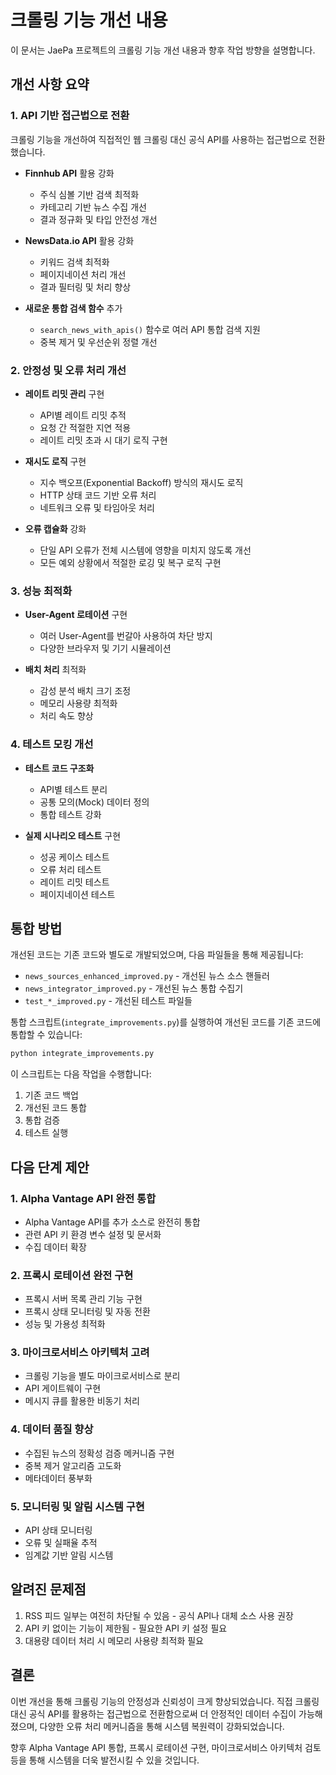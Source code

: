 # 크롤링 기능 개선 내용

이 문서는 JaePa 프로젝트의 크롤링 기능 개선 내용과 향후 작업 방향을 설명합니다.

## 개선 사항 요약

### 1. API 기반 접근법으로 전환

크롤링 기능을 개선하여 직접적인 웹 크롤링 대신 공식 API를 사용하는 접근법으로 전환했습니다.

- **Finnhub API** 활용 강화
  - 주식 심볼 기반 검색 최적화
  - 카테고리 기반 뉴스 수집 개선
  - 결과 정규화 및 타입 안전성 개선

- **NewsData.io API** 활용 강화
  - 키워드 검색 최적화
  - 페이지네이션 처리 개선
  - 결과 필터링 및 처리 향상

- **새로운 통합 검색 함수** 추가
  - `search_news_with_apis()` 함수로 여러 API 통합 검색 지원
  - 중복 제거 및 우선순위 정렬 개선

### 2. 안정성 및 오류 처리 개선

- **레이트 리밋 관리** 구현
  - API별 레이트 리밋 추적
  - 요청 간 적절한 지연 적용
  - 레이트 리밋 초과 시 대기 로직 구현

- **재시도 로직** 구현
  - 지수 백오프(Exponential Backoff) 방식의 재시도 로직
  - HTTP 상태 코드 기반 오류 처리
  - 네트워크 오류 및 타임아웃 처리

- **오류 캡슐화** 강화
  - 단일 API 오류가 전체 시스템에 영향을 미치지 않도록 개선
  - 모든 예외 상황에서 적절한 로깅 및 복구 로직 구현

### 3. 성능 최적화

- **User-Agent 로테이션** 구현
  - 여러 User-Agent를 번갈아 사용하여 차단 방지
  - 다양한 브라우저 및 기기 시뮬레이션

- **배치 처리** 최적화
  - 감성 분석 배치 크기 조정
  - 메모리 사용량 최적화
  - 처리 속도 향상

### 4. 테스트 모킹 개선

- **테스트 코드 구조화**
  - API별 테스트 분리
  - 공통 모의(Mock) 데이터 정의
  - 통합 테스트 강화

- **실제 시나리오 테스트** 구현
  - 성공 케이스 테스트
  - 오류 처리 테스트
  - 레이트 리밋 테스트
  - 페이지네이션 테스트

## 통합 방법

개선된 코드는 기존 코드와 별도로 개발되었으며, 다음 파일들을 통해 제공됩니다:

- `news_sources_enhanced_improved.py` - 개선된 뉴스 소스 핸들러
- `news_integrator_improved.py` - 개선된 뉴스 통합 수집기
- `test_*_improved.py` - 개선된 테스트 파일들

통합 스크립트(`integrate_improvements.py`)를 실행하여 개선된 코드를 기존 코드에 통합할 수 있습니다:

```bash
python integrate_improvements.py
```

이 스크립트는 다음 작업을 수행합니다:
1. 기존 코드 백업
2. 개선된 코드 통합
3. 통합 검증
4. 테스트 실행

## 다음 단계 제안

### 1. Alpha Vantage API 완전 통합

- Alpha Vantage API를 추가 소스로 완전히 통합
- 관련 API 키 환경 변수 설정 및 문서화
- 수집 데이터 확장

### 2. 프록시 로테이션 완전 구현

- 프록시 서버 목록 관리 기능 구현
- 프록시 상태 모니터링 및 자동 전환
- 성능 및 가용성 최적화

### 3. 마이크로서비스 아키텍처 고려

- 크롤링 기능을 별도 마이크로서비스로 분리
- API 게이트웨이 구현
- 메시지 큐를 활용한 비동기 처리

### 4. 데이터 품질 향상

- 수집된 뉴스의 정확성 검증 메커니즘 구현
- 중복 제거 알고리즘 고도화
- 메타데이터 풍부화

### 5. 모니터링 및 알림 시스템 구현

- API 상태 모니터링
- 오류 및 실패율 추적
- 임계값 기반 알림 시스템

## 알려진 문제점

1. RSS 피드 일부는 여전히 차단될 수 있음 - 공식 API나 대체 소스 사용 권장
2. API 키 없이는 기능이 제한됨 - 필요한 API 키 설정 필요
3. 대용량 데이터 처리 시 메모리 사용량 최적화 필요

## 결론

이번 개선을 통해 크롤링 기능의 안정성과 신뢰성이 크게 향상되었습니다. 직접 크롤링 대신 공식 API를 활용하는 접근법으로 전환함으로써 더 안정적인 데이터 수집이 가능해졌으며, 다양한 오류 처리 메커니즘을 통해 시스템 복원력이 강화되었습니다.

향후 Alpha Vantage API 통합, 프록시 로테이션 구현, 마이크로서비스 아키텍처 검토 등을 통해 시스템을 더욱 발전시킬 수 있을 것입니다.
